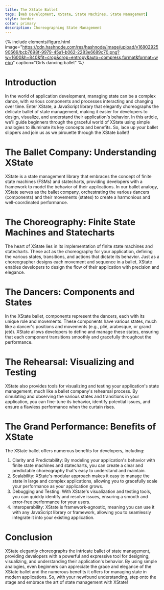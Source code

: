 ```yaml
---
title: The XState Ballet
tags: [Web Development, XState, State Machines, State Management]
style: border
color: primary
description: Choreographing State Management
---
```


{% include elements/figure.html image="https://cdn.hashnode.com/res/hashnode/image/upload/v1680292590569/bcb7698f-9979-45a1-b062-2283e6689c70.png?w=1600&h=840&fit=crop&crop=entropy&auto=compress,format&format=webp" caption="Girls dancing ballet" %}

# Introduction

In the world of application development, managing state can be a complex dance, with various components and processes interacting and changing over time. Enter XState, a JavaScript library that elegantly choreographs the delicate ballet of state management, making it easier for developers to design, visualize, and understand their application's behavior. In this article, we'll guide beginners through the graceful world of XState using simple analogies to illuminate its key concepts and benefits. So, lace up your ballet slippers and join us as we pirouette through the XState ballet!

# The Ballet Company: Understanding XState

XState is a state management library that embraces the concept of finite state machines (FSMs) and statecharts, providing developers with a framework to model the behavior of their applications. In our ballet analogy, XState serves as the ballet company, orchestrating the various dancers (components) and their movements (states) to create a harmonious and well-coordinated performance.

# The Choreography: Finite State Machines and Statecharts

The heart of XState lies in its implementation of finite state machines and statecharts. These act as the choreography for your application, defining the various states, transitions, and actions that dictate its behavior. Just as a choreographer designs each movement and sequence in a ballet, XState enables developers to design the flow of their application with precision and elegance.

# The Dancers: Components and States

In the XState ballet, components represent the dancers, each with its unique role and movements. These components have various states, much like a dancer's positions and movements (e.g., plié, arabesque, or grand jeté). XState allows developers to define and manage these states, ensuring that each component transitions smoothly and gracefully throughout the performance.

# The Rehearsal: Visualizing and Testing

XState also provides tools for visualizing and testing your application's state management, much like a ballet company's rehearsal process. By simulating and observing the various states and transitions in your application, you can fine-tune its behavior, identify potential issues, and ensure a flawless performance when the curtain rises.

# The Grand Performance: Benefits of XState

The XState ballet offers numerous benefits for developers, including:

1. Clarity and Predictability: By modeling your application's behavior with finite state machines and statecharts, you can create a clear and predictable choreography that's easy to understand and maintain.
2. Scalability: XState's modular approach makes it easy to manage the state in large and complex applications, allowing you to gracefully scale your performance as your application grows.
3. Debugging and Testing: With XState's visualization and testing tools, you can quickly identify and resolve issues, ensuring a smooth and error-free performance for your users.
4. Interoperability: XState is framework-agnostic, meaning you can use it with any JavaScript library or framework, allowing you to seamlessly integrate it into your existing application.

# Conclusion

XState elegantly choreographs the intricate ballet of state management, providing developers with a powerful and expressive tool for designing, visualizing, and understanding their application's behavior. By using simple analogies, even beginners can appreciate the grace and elegance of the XState ballet and the numerous benefits it offers for managing state in modern applications. So, with your newfound understanding, step onto the stage and embrace the art of state management with XState!